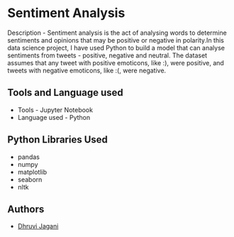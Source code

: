 
# Sentiment Analysis  

Description - Sentiment analysis is the act of analysing words to determine sentiments and opinions that may be positive or negative in polarity.In this data science project, I have used Python to build a model that can analyse sentiments from tweets - positive, negative and neutral. The dataset assumes that any tweet with positive emoticons, like :), were positive, and tweets with negative emoticons, like :(, were negative.


## Tools and Language used
- Tools - Jupyter Notebook
- Language used - Python 
## Python Libraries Used 
- pandas
- numpy
- matplotlib
- seaborn
- nltk

## Authors

- [Dhruvi Jagani](https://github.com/dhruvij08)

